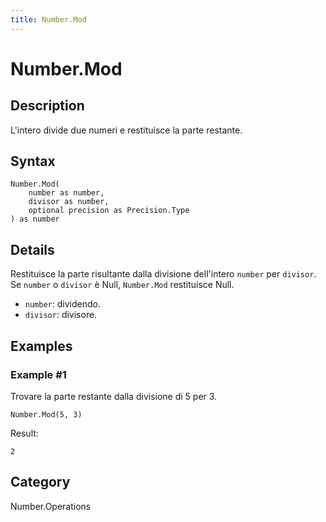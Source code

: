 ```yaml
---
title: Number.Mod
---
```


# Number.Mod


## Description

L&#39;intero divide due numeri e restituisce la parte restante.


## Syntax

```powerquery
Number.Mod(
    number as number,
    divisor as number,
    optional precision as Precision.Type
) as number
```


## Details

Restituisce la parte risultante dalla divisione dell'intero <code>number</code> per <code>divisor</code>.    Se <code>number</code> o <code>divisor</code> è Null, <code>Number.Mod</code> restituisce Null.      <ul>        <li><code>number</code>: dividendo.</li>        <li><code>divisor</code>: divisore.</li>      </ul>


## Examples

### Example #1 
Trovare la parte restante dalla divisione di 5 per 3.
```powerquery
Number.Mod(5, 3)
```

Result: 
```powerquery
2
```




## Category
Number.Operations
